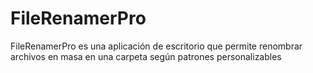 # FileRenamerPro
FileRenamerPro es una aplicación de escritorio que permite renombrar archivos en masa en una carpeta según patrones personalizables

